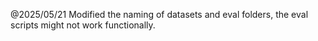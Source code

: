 @2025/05/21 Modified the naming of datasets and eval folders,
the eval scripts might not work functionally.